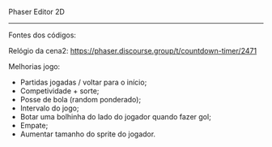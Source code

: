 Phaser Editor 2D

--------------------------------------------------------------------------------------------------

Fontes dos códigos:

Relógio da cena2: https://phaser.discourse.group/t/countdown-timer/2471


Melhorias jogo:

- Partidas jogadas / voltar para o início;
- Competividade + sorte;
- Posse de bola (random ponderado);
- Intervalo do jogo;
- Botar uma bolhinha do lado do jogador quando fazer gol;
- Empate;
- Aumentar tamanho do sprite do jogador.